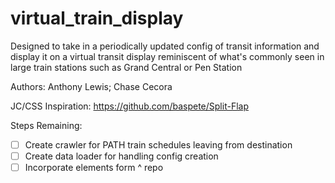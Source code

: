 # virtual_train_display
Designed to take in a periodically updated config of transit information and display it on a virtual transit display reminiscent of what's commonly seen in large train stations such as Grand Central or Pen Station

Authors: Anthony Lewis; Chase Cecora

JC/CSS Inspiration: https://github.com/baspete/Split-Flap

Steps Remaining:
- [ ] Create crawler for PATH train schedules leaving from destination
- [ ] Create data loader for handling config creation
- [ ] Incorporate elements form ^ repo
